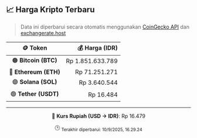 

<!-- HARGA_KRIPTO -->
## 📈 Harga Kripto Terbaru

> Data ini diperbarui secara otomatis menggunakan [CoinGecko API](https://www.coingecko.com/) dan [exchangerate.host](https://exchangerate.host/)

<div align="center">

| 🪙 Token | 💰 Harga (IDR) |
|:------:|---------------:|
| 🟠 **Bitcoin (BTC)**   | Rp 1.851.633.789 |
| 🔵 **Ethereum (ETH)**  | Rp 71.251.271 |
| 🟣 **Solana (SOL)**    | Rp 3.640.544 |
| 🟢 **Tether (USDT)**   | Rp 16.484 |

---

💱 **Kurs Rupiah (USD → IDR)**: Rp 16.479

🕒 <sub>Terakhir diperbarui: 10/9/2025, 16.29.24</sub>

</div>
<!-- /HARGA_KRIPTO -->